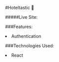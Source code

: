 #Hoteltastic 🏨

#####Live Site:

###Features:
<li>Authentication</li>

###Technologies Used:
<li>React</li>

